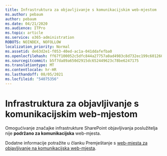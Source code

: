 ```yaml
---
title: Infrastruktura za objavljivanje s komunikacijskim web-mjestom
ms.author: pebaum
author: pebaum
ms.date: 04/21/2020
ms.audience: ITPro
ms.topic: article
ms.service: o365-administration
ROBOTS: NOINDEX, NOFOLLOW
localization_priority: Normal
ms.assetid: de63d2e1-f053-40ed-ac1a-041ddafefba0
ms.openlocfilehash: ff67f100052c5dfc844a27757a0ad4983c8d732ec199c601260206b1b621a085
ms.sourcegitcommit: b5f7da89a650d2915dc652449623c78be6247175
ms.translationtype: MT
ms.contentlocale: hr-HR
ms.lasthandoff: 08/05/2021
ms.locfileid: "54075356"
---
```

# <a name="publishing-infrastructure-with-a-communication-site"></a>Infrastruktura za objavljivanje s komunikacijskim web-mjestom


Omogućivanje značajke infrastrukture SharePoint objavljivanja poslužitelja nije **podržano za komunikacijska** web-mjesta. 
  
Dodatne informacije potražite u članku Premještanje s [web-mjesta za objavljivanje na komunikacijska web-mjesta](https://docs.microsoft.com/sharepoint/publishing-sites-classic-to-modern-experience). 
  

